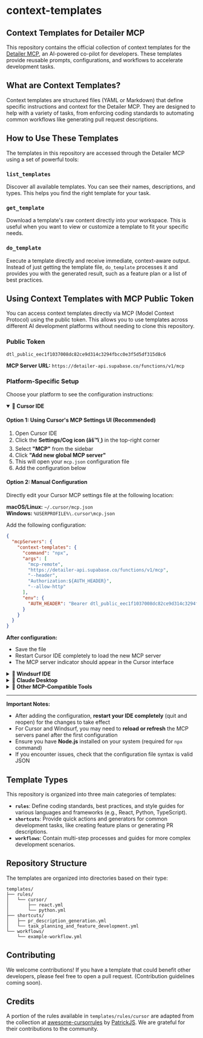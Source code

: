 # context-templates

## Context Templates for Detailer MCP

This repository contains the official collection of context templates for the [Detailer MCP](https://detailer.ginylil.com), an AI-powered co-pilot for developers. These templates provide reusable prompts, configurations, and workflows to accelerate development tasks.

## What are Context Templates?

Context templates are structured files (YAML or Markdown) that define specific instructions and context for the Detailer MCP. They are designed to help with a variety of tasks, from enforcing coding standards to automating common workflows like generating pull request descriptions.

## How to Use These Templates

The templates in this repository are accessed through the Detailer MCP using a set of powerful tools:

### `list_templates`
Discover all available templates. You can see their names, descriptions, and types. This helps you find the right template for your task.

### `get_template`
Download a template's raw content directly into your workspace. This is useful when you want to view or customize a template to fit your specific needs.

### `do_template`
Execute a template directly and receive immediate, context-aware output. Instead of just getting the template file, `do_template` processes it and provides you with the generated result, such as a feature plan or a list of best practices.

## Using Context Templates with MCP Public Token

You can access context templates directly via MCP (Model Context Protocol) using the public token. This allows you to use templates across different AI development platforms without needing to clone this repository.

### Public Token

```
dtl_public_eec1f1037008dc82ce9d314c3294fbcc0e3f5d5df315d8c6
```

**MCP Server URL:** `https://detailer-api.supabase.co/functions/v1/mcp`

### Platform-Specific Setup

Choose your platform to see the configuration instructions:

<details open>
<summary><strong>🎯 Cursor IDE</strong></summary>

#### Option 1: Using Cursor's MCP Settings UI (Recommended)

1. Open Cursor IDE
2. Click the **Settings/Cog icon (âš™ï¸)** in the top-right corner
3. Select **"MCP"** from the sidebar
4. Click **"Add new global MCP server"**
5. This will open your `mcp.json` configuration file
6. Add the configuration below

#### Option 2: Manual Configuration

Directly edit your Cursor MCP settings file at the following location:

**macOS/Linux:** `~/.cursor/mcp.json`  
**Windows:** `%USERPROFILE%\.cursor\mcp.json`

Add the following configuration:

```json
{
  "mcpServers": {
    "context-templates": {
      "command": "npx",
      "args": [
        "mcp-remote",
        "https://detailer-api.supabase.co/functions/v1/mcp",
        "--header",
        "Authorization:${AUTH_HEADER}",
        "--allow-http"
      ],
      "env": {
        "AUTH_HEADER": "Bearer dtl_public_eec1f1037008dc82ce9d314c3294fbcc0e3f5d5df315d8c6"
      }
    }
  }
}
```

**After configuration:**
- Save the file
- Restart Cursor IDE completely to load the new MCP server
- The MCP server indicator should appear in the Cursor interface

</details>

<details>
<summary><strong>🌊 Windsurf IDE</strong></summary>

#### Option 1: Using Windsurf's MCP Settings UI (Recommended)

1. Open Windsurf IDE
2. Press `Cmd/Ctrl + ,` to open **Windsurf Settings**
3. Scroll down to the **Cascade** section
4. Find **"Plugins (MCP servers)"** or **"Model Context Protocol (MCP) Servers"**
5. Click **"Manage Plugins"**
6. Click **"View raw config"** or **"Add custom server"**
7. Add the configuration below
8. Click the **Refresh** button after saving

#### Option 2: Manual Configuration

Directly edit your Windsurf MCP configuration file at the following location:

**macOS:** `~/.codeium/windsurf/mcp_config.json`  
**Windows:** `%APPDATA%\Codeium\Windsurf\mcp_config.json`  
**Linux:** `~/.config/Codeium/Windsurf/mcp_config.json` or `~/.codeium/windsurf/mcp_config.json`

Add the following configuration:

```json
{
  "mcpServers": {
    "context-templates": {
      "command": "npx",
      "args": [
        "mcp-remote",
        "https://detailer-api.supabase.co/functions/v1/mcp",
        "--header",
        "Authorization:${AUTH_HEADER}",
        "--allow-http"
      ],
      "env": {
        "AUTH_HEADER": "Bearer dtl_public_eec1f1037008dc82ce9d314c3294fbcc0e3f5d5df315d8c6"
      }
    }
  }
}
```

**After configuration:**
- Save the file
- Click the **Refresh** button in the MCP settings panel
- Restart Windsurf IDE for changes to take full effect

</details>

<details>
<summary><strong>🤖 Claude Desktop</strong></summary>

Add the following configuration to your Claude Desktop configuration file:

**macOS:** `~/Library/Application Support/Claude/claude_desktop_config.json`  
**Windows:** `%APPDATA%\Claude\claude_desktop_config.json`  
**Linux:** `~/.config/Claude/claude_desktop_config.json`

```json
{
  "mcpServers": {
    "context-templates": {
      "command": "npx",
      "args": [
        "mcp-remote",
        "https://detailer-api.supabase.co/functions/v1/mcp",
        "--header",
        "Authorization:${AUTH_HEADER}",
        "--allow-http"
      ],
      "env": {
        "AUTH_HEADER": "Bearer dtl_public_eec1f1037008dc82ce9d314c3294fbcc0e3f5d5df315d8c6"
      }
    }
  }
}
```

**After configuration:**
- Save the file
- Completely quit Claude Desktop (not just close the window)
- Restart Claude Desktop to load the new MCP server
- You should see an MCP indicator in the bottom-right of the chat interface

</details>

<details>
<summary><strong>🔧 Other MCP-Compatible Tools</strong></summary>

For any other tool that supports MCP, use this standard configuration format:

```json
{
  "mcpServers": {
    "context-templates": {
      "command": "npx",
      "args": [
        "mcp-remote",
        "https://detailer-api.supabase.co/functions/v1/mcp",
        "--header",
        "Authorization:${AUTH_HEADER}",
        "--allow-http"
      ],
      "env": {
        "AUTH_HEADER": "Bearer dtl_public_eec1f1037008dc82ce9d314c3294fbcc0e3f5d5df315d8c6"
      }
    }
  }
}
```

Consult your tool's documentation for the specific configuration file location and format requirements.

</details>

---

**Important Notes:**
- After adding the configuration, **restart your IDE completely** (quit and reopen) for the changes to take effect
- For Cursor and Windsurf, you may need to **reload or refresh** the MCP servers panel after the first configuration
- Ensure you have **Node.js** installed on your system (required for `npx` command)
- If you encounter issues, check that the configuration file syntax is valid JSON

## Template Types

This repository is organized into three main categories of templates:

-   **`rules`**: Define coding standards, best practices, and style guides for various languages and frameworks (e.g., React, Python, TypeScript).
-   **`shortcuts`**: Provide quick actions and generators for common development tasks, like creating feature plans or generating PR descriptions.
-   **`workflows`**: Contain multi-step processes and guides for more complex development scenarios.

## Repository Structure

The templates are organized into directories based on their type:

```
templates/
├── rules/
│   └── cursor/
│       ├── react.yml
│       └── python.yml
├── shortcuts/
│   ├── pr_description_generation.yml
│   └── task_planning_and_feature_development.yml
└── workflows/
    └── example-workflow.yml
```

## Contributing

We welcome contributions! If you have a template that could benefit other developers, please feel free to open a pull request. (Contribution guidelines coming soon).

## Credits

A portion of the rules available in `templates/rules/cursor` are adapted from the collection at [awesome-cursorrules](https://github.com/PatrickJS/awesome-cursorrules/tree/main/rules-new) by [PatrickJS](https://github.com/PatrickJS). We are grateful for their contributions to the community.

